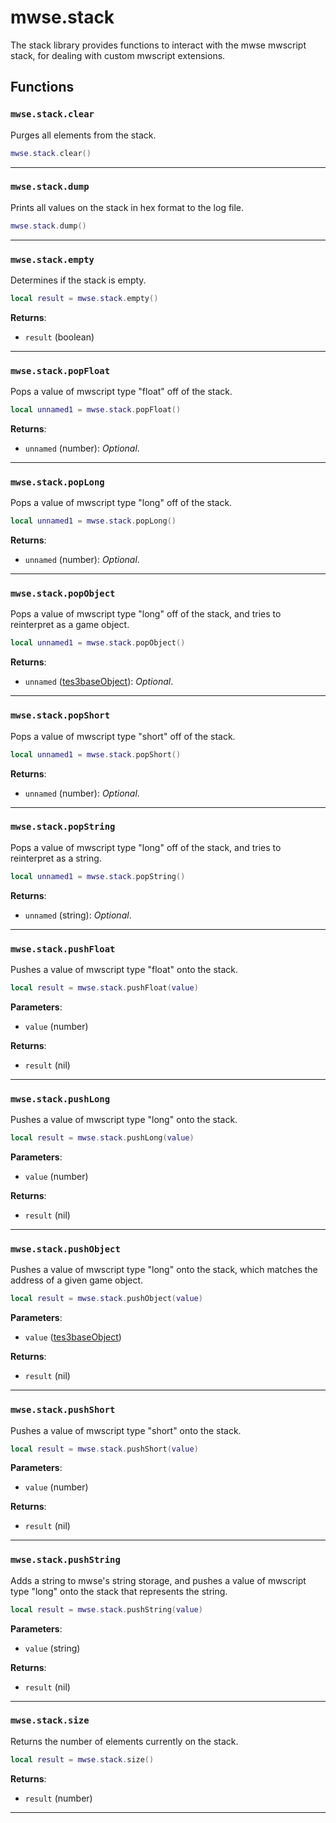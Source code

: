 <!---
	This file is autogenerated. Do not edit this file manually. Your changes will be ignored.
	More information: https://github.com/MWSE/MWSE/tree/master/docs
-->

# mwse.stack
<div class="search_terms" style="display: none">mwse.stack</div>

The stack library provides functions to interact with the mwse mwscript stack, for dealing with custom mwscript extensions.

## Functions

### `mwse.stack.clear`
<div class="search_terms" style="display: none">clear</div>

Purges all elements from the stack.

```lua
mwse.stack.clear()
```

***

### `mwse.stack.dump`
<div class="search_terms" style="display: none">dump</div>

Prints all values on the stack in hex format to the log file.

```lua
mwse.stack.dump()
```

***

### `mwse.stack.empty`
<div class="search_terms" style="display: none">empty</div>

Determines if the stack is empty.

```lua
local result = mwse.stack.empty()
```

**Returns**:

* `result` (boolean)

***

### `mwse.stack.popFloat`
<div class="search_terms" style="display: none">popfloat</div>

Pops a value of mwscript type "float" off of the stack.

```lua
local unnamed1 = mwse.stack.popFloat()
```

**Returns**:

* `unnamed` (number): *Optional*.

***

### `mwse.stack.popLong`
<div class="search_terms" style="display: none">poplong</div>

Pops a value of mwscript type "long" off of the stack.

```lua
local unnamed1 = mwse.stack.popLong()
```

**Returns**:

* `unnamed` (number): *Optional*.

***

### `mwse.stack.popObject`
<div class="search_terms" style="display: none">popobject</div>

Pops a value of mwscript type "long" off of the stack, and tries to reinterpret as a game object.

```lua
local unnamed1 = mwse.stack.popObject()
```

**Returns**:

* `unnamed` ([tes3baseObject](../../types/tes3baseObject)): *Optional*.

***

### `mwse.stack.popShort`
<div class="search_terms" style="display: none">popshort</div>

Pops a value of mwscript type "short" off of the stack.

```lua
local unnamed1 = mwse.stack.popShort()
```

**Returns**:

* `unnamed` (number): *Optional*.

***

### `mwse.stack.popString`
<div class="search_terms" style="display: none">popstring</div>

Pops a value of mwscript type "long" off of the stack, and tries to reinterpret as a string.

```lua
local unnamed1 = mwse.stack.popString()
```

**Returns**:

* `unnamed` (string): *Optional*.

***

### `mwse.stack.pushFloat`
<div class="search_terms" style="display: none">pushfloat</div>

Pushes a value of mwscript type "float" onto the stack.

```lua
local result = mwse.stack.pushFloat(value)
```

**Parameters**:

* `value` (number)

**Returns**:

* `result` (nil)

***

### `mwse.stack.pushLong`
<div class="search_terms" style="display: none">pushlong</div>

Pushes a value of mwscript type "long" onto the stack.

```lua
local result = mwse.stack.pushLong(value)
```

**Parameters**:

* `value` (number)

**Returns**:

* `result` (nil)

***

### `mwse.stack.pushObject`
<div class="search_terms" style="display: none">pushobject</div>

Pushes a value of mwscript type "long" onto the stack, which matches the address of a given game object.

```lua
local result = mwse.stack.pushObject(value)
```

**Parameters**:

* `value` ([tes3baseObject](../../types/tes3baseObject))

**Returns**:

* `result` (nil)

***

### `mwse.stack.pushShort`
<div class="search_terms" style="display: none">pushshort</div>

Pushes a value of mwscript type "short" onto the stack.

```lua
local result = mwse.stack.pushShort(value)
```

**Parameters**:

* `value` (number)

**Returns**:

* `result` (nil)

***

### `mwse.stack.pushString`
<div class="search_terms" style="display: none">pushstring</div>

Adds a string to mwse's string storage, and pushes a value of mwscript type "long" onto the stack that represents the string.

```lua
local result = mwse.stack.pushString(value)
```

**Parameters**:

* `value` (string)

**Returns**:

* `result` (nil)

***

### `mwse.stack.size`
<div class="search_terms" style="display: none">size</div>

Returns the number of elements currently on the stack.

```lua
local result = mwse.stack.size()
```

**Returns**:

* `result` (number)

***

